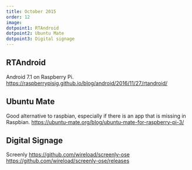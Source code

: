 ```yaml
---
title: October 2015
order: 12
image:
dotpoint1: RTAndroid
dotpoint2: Ubuntu Mate
dotpoint3: Digital signage
---
```


## RTAndroid
Android 7.1 on Raspberry Pi. 
https://raspberrypisig.github.io/blog/android/2016/11/27/rtandroid/

## Ubuntu Mate
Good alternative to raspbian, especially if there is an app that is missing in Raspbian.
https://ubuntu-mate.org/blog/ubuntu-mate-for-raspberry-pi-3/

## Digital Signage
Screenly
https://github.com/wireload/screenly-ose
https://github.com/wireload/screenly-ose/releases

